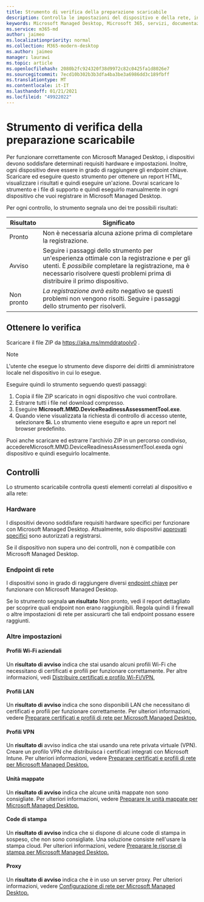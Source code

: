 ```yaml
---
title: Strumento di verifica della preparazione scaricabile
description: Controlla le impostazioni del dispositivo e della rete, inclusi gli endpoint necessari
keywords: Microsoft Managed Desktop, Microsoft 365, servizi, documentazione
ms.service: m365-md
author: jaimeo
ms.localizationpriority: normal
ms.collection: M365-modern-desktop
ms.author: jaimeo
manager: laurawi
ms.topic: article
ms.openlocfilehash: 2080b2fc924320f38d9972c82c0425fa1d8026e7
ms.sourcegitcommit: 7ecd10b302b3b3dfa4ba3be3a6986dd3c189fbff
ms.translationtype: MT
ms.contentlocale: it-IT
ms.lasthandoff: 01/21/2021
ms.locfileid: "49922022"
---
```

# <a name="downloadable-readiness-assessment-checker"></a>Strumento di verifica della preparazione scaricabile

Per funzionare correttamente con Microsoft Managed Desktop, i dispositivi devono soddisfare determinati requisiti hardware e impostazioni. Inoltre, ogni dispositivo deve essere in grado di raggiungere gli endpoint chiave. Scaricare ed eseguire questo strumento per ottenere un report HTML, visualizzare i risultati e quindi eseguire un'azione. Dovrai scaricare lo strumento e i file di supporto e quindi eseguirlo manualmente in ogni dispositivo che vuoi registrare in Microsoft Managed Desktop.

Per ogni controllo, lo strumento segnala uno dei tre possibili risultati:


|Risultato  |Significato  |
|---------|---------|
|Pronto     | Non è necessaria alcuna azione prima di completare la registrazione.        |
|Avviso    | Seguire i passaggi dello strumento per un'esperienza ottimale con la registrazione e per gli utenti. È *possibile* completare la registrazione, ma è necessario risolvere questi problemi prima di distribuire il primo dispositivo.        |
|Non pronto | *La registrazione avrà esito* negativo se questi problemi non vengono risolti. Seguire i passaggi dello strumento per risolverli.        |

## <a name="obtain-the-checker"></a>Ottenere lo verifica

Scaricare il file ZIP da https://aka.ms/mmddratoolv0 .

> [!NOTE]
> L'utente che esegue lo strumento deve disporre dei diritti di amministratore locale nel dispositivo in cui lo esegue.

 Eseguire quindi lo strumento seguendo questi passaggi:

1. Copia il file ZIP scaricato in ogni dispositivo che vuoi controllare.
2. Estrarre tutti i file nel download compresso.
3. Eseguire **Microsoft.MMD.DeviceReadinessAssessmentTool.exe**.
4. Quando viene visualizzata la richiesta di controllo di accesso utente, selezionare **Sì.** Lo strumento viene eseguito e apre un report nel browser predefinito.

Puoi anche scaricare ed estrarre l'archivio ZIP  in un percorso condiviso, accedereMicrosoft.MMD.DeviceReadinessAssessmentTool.exeda ogni dispositivo e quindi eseguirlo localmente.


## <a name="checks"></a>Controlli

Lo strumento scaricabile controlla questi elementi correlati al dispositivo e alla rete:

### <a name="hardware"></a>Hardware

I dispositivi devono soddisfare requisiti hardware specifici per funzionare con Microsoft Managed Desktop. Attualmente, solo dispositivi [approvati specifici](../service-description/device-list.md) sono autorizzati a registrarsi. 

Se il dispositivo non supera uno dei controlli, non è compatibile con Microsoft Managed Desktop.

### <a name="network-endpoints"></a>Endpoint di rete

I dispositivi sono in grado di raggiungere diversi [endpoint chiave](network.md) per funzionare con Microsoft Managed Desktop.

Se lo strumento segnala **un risultato** Non pronto, vedi il report dettagliato per scoprire quali endpoint non erano raggiungibili. Regola quindi il firewall o altre impostazioni di rete per assicurarti che tali endpoint possano essere raggiunti.

### <a name="other-settings"></a>Altre impostazioni

#### <a name="enterprise-wi-fi-profiles"></a>Profili Wi-Fi aziendali

Un **risultato di avviso** indica che stai usando alcuni profili Wi-Fi che necessitano di certificati e profili per funzionare correttamente. Per altre informazioni, vedi [Distribuire certificati e profilo Wi-Fi/VPN.](certs-wifi-lan.md#deploy-certificates-and-wi-fivpn-profile)

#### <a name="lan-profiles"></a>Profili LAN

Un **risultato di avviso** indica che sono disponibili LAN che necessitano di certificati e profili per funzionare correttamente. Per ulteriori informazioni, vedere [Preparare certificati e profili di rete per Microsoft Managed Desktop.](certs-wifi-lan.md)

#### <a name="vpn-profiles"></a>Profili VPN

Un **risultato di** avviso indica che stai usando una rete privata virtuale (VPN). Creare un profilo VPN che distribuisca i certificati integrati con Microsoft Intune. Per ulteriori informazioni, vedere [Preparare certificati e profili di rete per Microsoft Managed Desktop.](certs-wifi-lan.md)

#### <a name="mapped-drives"></a>Unità mappate

Un **risultato di avviso** indica che alcune unità mappate non sono consigliate. Per ulteriori informazioni, vedere [Preparare le unità mappate per Microsoft Managed Desktop.](mapped-drives.md)

#### <a name="print-queues"></a>Code di stampa

Un **risultato di avviso** indica che si dispone di alcune code di stampa in sospeso, che non sono consigliate. Una soluzione consiste nell'usare la stampa cloud. Per ulteriori informazioni, vedere [Preparare le risorse di stampa per Microsoft Managed Desktop.](printing.md)

#### <a name="proxies"></a>Proxy

Un **risultato di avviso** indica che è in uso un server proxy. Per ulteriori informazioni, vedere [Configurazione di rete per Microsoft Managed Desktop.](network.md)

